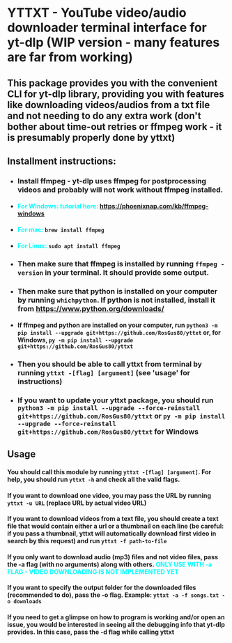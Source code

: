 # YTTXT - YouTube video/audio downloader terminal interface for yt-dlp (WIP version - many features are far from working)

## This package provides you with the convenient CLI for yt-dlp library, providing you with features like downloading videos/audios from a txt file and not needing to do any extra work (don't bother about time-out retries or ffmpeg work - it is presumably properly done by yttxt)

## Installment instructions:
* ### Install ffmpeg - yt-dlp uses ffmpeg for postprocessing videos and probably will not work without ffmpeg installed.

* #### <span style="color:cyan"> For Windows: tutorial here: https://phoenixnap.com/kb/ffmpeg-windows </span>
* #### <span style="color:cyan"> For mac: </span> ``brew install ffmpeg``
* #### <span style="color:cyan"> For Linux: </span> ``sudo apt install ffmpeg``

* ### Then make sure that ffmpeg is installed by running ``ffmpeg -version`` in your terminal. It should provide some output.
* ### Then make sure that python is installed on your computer by running ``whichpython``. If python is not installed, install it from https://www.python.org/downloads/
* #### If ffmpeg and python are installed on your computer, run ``python3 -m pip install --upgrade git+https://github.com/RosGus80/yttxt`` or, for Windows, ``py -m pip install --upgrade git+https://github.com/RosGus80/yttxt``
* ### Then you should be able to call yttxt from terminal by running ``yttxt -[flag] [argument]`` (see 'usage' for instructions)
* ### If you want to update your yttxt package, you should run ``python3 -m pip install --upgrade --force-reinstall git+https://github.com/RosGus80/yttxt`` or ``py -m pip install --upgrade --force-reinstall git+https://github.com/RosGus80/yttxt`` for Windows

## Usage 

#### You should call this module by running ``yttxt -[flag] [argument]``. For help, you should run ``yttxt -h`` and check all the valid flags.
#### If you want to download one video, you may pass the URL by running ``yttxt -u URL`` (replace URL by actual video URL)
#### If you want to download videos from a text file, you should create a text file that would contain either a url or a thumbnail on each line (be careful: if you pass a thumbnail, yttxt will automatically download first video in search by this request) and run ``yttxt -f path-to-file``
#### If you only want to download audio (mp3) files and not video files, pass the -a flag (with no arguments) along with others. <span style="color:cyan"> ONLY USE WITH -a FLAG -  VIDEO DOWNLOADING IS NOT IMPLEMENTED YET </span>
#### If you want to specify the output folder for the downloaded files (recommended to do), pass the -o flag. Example: ``yttxt -a -f songs.txt -o downloads``
#### If you need to get a glimpse on how to program is working and/or open an issue, you would be interested in seeing all the debugging info that yt-dlp provides. In this case, pass the -d flag while calling yttxt
